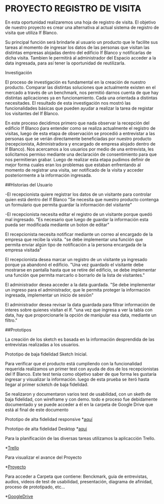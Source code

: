 # PROYECTO REGISTRO DE VISITA

En esta oportunidad realizaremos una hoja de registro de visita. El objetivo de nuestro proyecto es crear una alternativa al actual sistema de registro de visita que utiliza If Blanco.

Su principal función será brindarle al usuario un producto que le facilite sus tareas al momento de ingresar los datos de las personas que visitan las distintas empresas alojadas dentro del edificio If Blanco y notificarlas de dicha visita. Tambien le permitirá al administrador del Espacio acceder a la data ingresada, para así tener la oportunidad de reutilizarla.

Investigación

El proceso de investigación es fundamental en la creación de nuestro producto. Comparar las distintas soluciones que actualmente existen en el mercado a través de un benchmark, nos permitió darnos cuenta de que hay distintas aplicaciones ya en funcionamiento. Cada una orientada a distintas necesitades. El resultado de esta investigación nos mostró las funcionalidades básicas que pueden ayudar a realizar la tarea de registar los visitantes del If Blanco. 

En este proceso decidimos primero que nada observar la recepción del edificio If Blanco ṕara entender como se realiza actualmente el registro de visitas, luego de esta etapa de observación se procedió a entrevistar a las personas que se verián directamente beneficiadas por nuestro producto (recepcionista, Administradora y encargado de empresa alojado dentro de If Blanco). Nos acercamos a los usuarios por medio de una entrevista, les solicitamos permiso mediante una declaración de consentimiento para que nos permitieran grabar. Luego de realizar esta etapa pudimos definir de mejor forma cuales eran los problemas que estaban enfrentando al momento de registrar una visita, ser notificado de la visita y acceder posteriormente a la información ingresada.

##Historias del Usuario

-El recepcionista quiere registrar los datos de un visitante para controlar quien está dentro del If Blanco
"Se necesita que nuestro producto contenga un formulario que permita guardar la información del visitante"

-El recepcionista necesita editar el registro de un visitante porque quedó mal ingresado.
"Es necesario que luego de guardar la información esta pueda ser modificada mediante un boton de editar"

El recepcionista necesita notificar mediante un correo al encargado de la empresa que recibe la visita.
"se debe implementar una función que permita enviar algún tipo de notificación a la persona encargada de la empresa visitada"

El recepcionista desea marcar un registro de un visitante ya ingresado porque ya abandonó el edificio.
"Una vez guardado el visitante debe mostrarse en pantalla hasta que se retire del edificio, se debe implementar una función que permita marcarlo o borrarlo de la lista de visitantes."

El administrador desea acceder a la data guardada.
"Se debe implementar un ingreso para el administrador, que le permita proteger la información ingresada, implementar un inicio de sesión"

El administrador desea revisar la data guardada para filtrar información de interes sobre quienes visitan el If.
"una vez que ingresa a ver la tabla con data, hay que proporcionarle la opción de manipular esa data, mediante un filtro." 


##Prototipos

La creación de los sketch es basada en la información desprendida de las entrevistas realizadas a los usuarios.

Prototipo de baja fidelidad Sketch Inicial.

Para verificar que el producto está cumpliendo con la funcionalidad requerida realizamos un primer test con ayuda de dos de los recepcionistas del If Blanco. Este test tenia como objetivo saber de que forma les gustaría ingresar y visualizar la información. luego de esta prueba se iteró hasta llegar al primer scketch de baja fidelidad.

Se realizaron y documentaron varios test de usabilidad, con un sketh de baja fidelidad, con wireframe y con demo.
todo e proceso fue debidamente documentado y se puede acceder a él en la carpeta de Google Drive que está al final de este documento

Prototipo de alta fidelidad responsive
*[aquí](https://marvelapp.com/3b6edb8/screen/46285752)

Prototipo de alta fidelidad Desktop
*[aqui]()

Para la planificación de las diversas tareas utilizamos la aplicacción Trello.

*[Trello](https://trello.com/b/nyjaV4Br/proyecto-x)

Para visualizar el avance del Proyecto

*[Proyecto](https://milelym.github.io/scl-2018-01-ProyectoFinalCore/public/index.html)

Para acceder a Carpeta que contiene: Benckmark, guia de entrevistas, audios, videos de test de usabilidad, presentación, diagrama de afinidad, proceso de prototipado, etc...

*[GoogleDrive](https://drive.google.com/open?id=1XoEfQDP5Q3ebmOcElYAe8RZ0J4tMVpUf)
 

